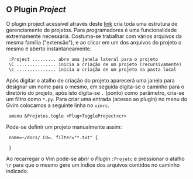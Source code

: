 O Plugin *Project*
------------------

O plugin project acessível através deste
[link](http://www.vim.org/scripts/script.php?script_id=69)
cria toda uma estrutura de gerenciamento de projetos.
Para programadores é uma funcionalidade extremamente necessária.
Costuma-se trabalhar com vários arquivos da mesma família ("extensão"),
e ao clicar em um dos arquivos do projeto o mesmo é aberto instantaneamente.


     :Project ......... abre uma janela lateral para o projeto
     \C ............... inicia a criação de um projeto (recursivamente)
     \c ............... inicia a criação de um projeto na pasta local


Após digitar o atalho de criação do projeto aparecerá uma janela
para designar um nome para o mesmo, em seguida digita-se o caminho para
o diretório do projeto, após isto digita-se `.` (ponto) como parâmetro,
cria-se um filtro como `*.py`.
Para criar uma entrada (acesso ao plugin) no menu do Gvim colocamos
a seguinte linha no `vimrc`.


     amenu &Projetos.togle <Plug>ToggleProject<cr>


Pode-se definir um projeto manualmente assim:


     nome=~/docs/ CD=. filter="*.txt" {

     }


Ao recarregar o Vim pode-se abrir o *Plugin* `:Projetc` e
pressionar o atalho `\r` para que o mesmo gere um índice dos arquivos
contidos no caminho indicado.
